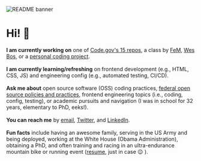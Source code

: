 ![README banner](https://github.com/jcastle/jcastle/blob/master/banner2.png)

# Hi! 👋

**I am currently working on** one of [Code.gov's 15 repos](https://github.com/GSA/code-gov), a class by [FeM](https://frontendmasters.com/), [Wes Bos](https://wesbos.com/), or a [personal coding project](https://github.com/jcastle/365DaysOfCode).  
<br>
**I am currently learning/refreshing** on frontend development (e.g., HTML, CSS, JS) and engineering config (e.g., automated testing, CI/CD).  
<br>
**Ask me about** open source software (OSS) coding practices, [federal open source policies and practices](https://github.com/jcastle/dissertation_publishingOSS), frontend engineering topics (i.e., coding, config, testing), or academic pursuits and navigation (I was in school for 32 years, elementary to PhD, eeks!).  
<br>
**You can reach me** by [email](josephrcastle@gmail.com), [Twitter](https://twitter.com/jrcastle_vt), and [LinkedIn](https://www.linkedin.com/in/jrcastle/).  
<br>
**Fun facts** include having an awesome family, serving in the US Army and being deployed, working at the White House (Obama Administration), obtaining a PhD, and often training and racing in an ultra-endurance mountain bike or running event ([resume](https://github.com/jcastle/dissertation_publishingOSS/blob/master/Resume-3.30.2021-GitHub.pdf), just in case 😉 ).

